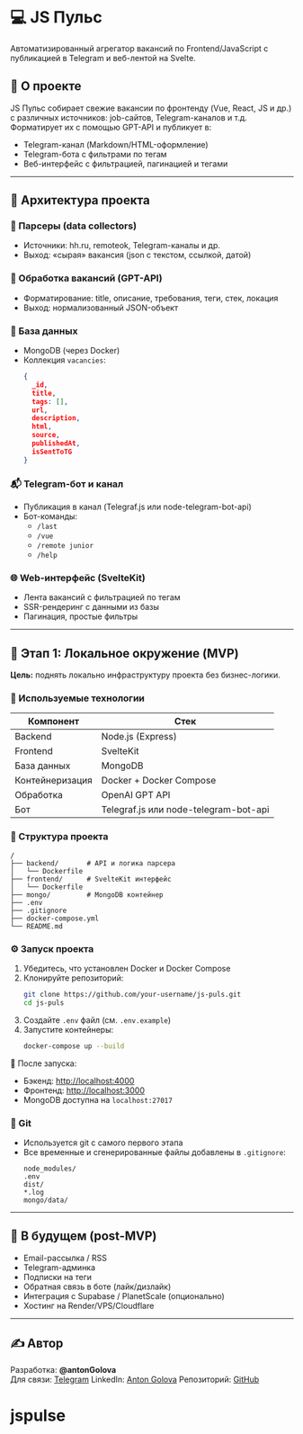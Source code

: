 # 💻 JS Пульс

Автоматизированный агрегатор вакансий по Frontend/JavaScript с публикацией в Telegram и веб-лентой на Svelte.

## 🚀 О проекте

JS Пульс собирает свежие вакансии по фронтенду (Vue, React, JS и др.) с различных источников: job-сайтов, Telegram-каналов и т.д.  
Форматирует их с помощью GPT-API и публикует в:

- Telegram-канал (Markdown/HTML-оформление)
- Telegram-бота с фильтрами по тегам
- Веб-интерфейс с фильтрацией, пагинацией и тегами

---

## 🧱 Архитектура проекта

### 🔎 Парсеры (data collectors)
- Источники: hh.ru, remoteok, Telegram-каналы и др.
- Выход: «сырая» вакансия (json с текстом, ссылкой, датой)

### 🤖 Обработка вакансий (GPT-API)
- Форматирование: title, описание, требования, теги, стек, локация
- Выход: нормализованный JSON-объект

### 💾 База данных
- MongoDB (через Docker)
- Коллекция `vacancies`:
  ```json
  {
    _id,
    title,
    tags: [],
    url,
    description,
    html,
    source,
    publishedAt,
    isSentToTG
  }
  ```

### 📬 Telegram-бот и канал
- Публикация в канал (Telegraf.js или node-telegram-bot-api)
- Бот-команды:
  - `/last`
  - `/vue`
  - `/remote junior`
  - `/help`

### 🌐 Web-интерфейс (SvelteKit)
- Лента вакансий с фильтрацией по тегам
- SSR-рендеринг с данными из базы
- Пагинация, простые фильтры

---

## 🧪 Этап 1: Локальное окружение (MVP)

**Цель:** поднять локально инфраструктуру проекта без бизнес-логики.

### 🧰 Используемые технологии

| Компонент     | Стек                         |
|---------------|------------------------------|
| Backend       | Node.js (Express)            |
| Frontend      | SvelteKit                    |
| База данных   | MongoDB                      |
| Контейнеризация | Docker + Docker Compose     |
| Обработка     | OpenAI GPT API               |
| Бот           | Telegraf.js или node-telegram-bot-api |

### 📁 Структура проекта

```
/
├── backend/       # API и логика парсера
│   └── Dockerfile
├── frontend/      # SvelteKit интерфейс
│   └── Dockerfile
├── mongo/         # MongoDB контейнер
├── .env
├── .gitignore
├── docker-compose.yml
└── README.md
```

### ⚙️ Запуск проекта

1. Убедитесь, что установлен Docker и Docker Compose
2. Клонируйте репозиторий:
   ```bash
   git clone https://github.com/your-username/js-puls.git
   cd js-puls
   ```
3. Создайте `.env` файл (см. `.env.example`)
4. Запустите контейнеры:
   ```bash
   docker-compose up --build
   ```

📍 После запуска:

- Бэкенд: [http://localhost:4000](http://localhost:4000)
- Фронтенд: [http://localhost:3000](http://localhost:3000)
- MongoDB доступна на `localhost:27017`

### 🧾 Git

- Используется git с самого первого этапа
- Все временные и сгенерированные файлы добавлены в `.gitignore`:
  ```
  node_modules/
  .env
  dist/
  *.log
  mongo/data/
  ```

---

## 📌 В будущем (post-MVP)

- Email-рассылка / RSS
- Telegram-админка
- Подписки на теги
- Обратная связь в боте (лайк/дизлайк)
- Интеграция с Supabase / PlanetScale (опционально)
- Хостинг на Render/VPS/Cloudflare

---

## ✍️ Автор

Разработка: **@antonGolova**  
Для связи: [Telegram](https://t.me/antonGolova)
LinkedIn: [Anton Golova](https://www.linkedin.com/in/antongolova)
Репозиторий: [GitHub](https://github.com/scoutrul/jspulse)
# jspulse
